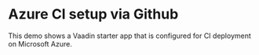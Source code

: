 # Azure CI setup via Github
This demo shows a Vaadin starter app that is configured for CI deployment on Microsoft Azure.
